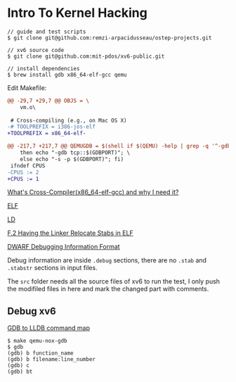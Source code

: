 # Intro To Kernel Hacking

```
// guide and test scripts
$ git clone git@github.com:remzi-arpacidusseau/ostep-projects.git

// xv6 source code
$ git clone git@github.com:mit-pdos/xv6-public.git

// install dependencies
$ brew install gdb x86_64-elf-gcc qemu
```

Edit Makefile:
```diff
@@ -29,7 +29,7 @@ OBJS = \
 	vm.o\
 
 # Cross-compiling (e.g., on Mac OS X)
-# TOOLPREFIX = i386-jos-elf
+TOOLPREFIX = x86_64-elf-

@@ -217,7 +217,7 @@ QEMUGDB = $(shell if $(QEMU) -help | grep -q '^-gdb'; \
 	then echo "-gdb tcp::$(GDBPORT)"; \
 	else echo "-s -p $(GDBPORT)"; fi)
 ifndef CPUS
-CPUS := 2
+CPUS := 1
```

[What's Cross-Compiler(x86\_64-elf-gcc) and why I need it?](https://wiki.osdev.org/GCC_Cross-Compiler#Introduction)

[ELF](https://wiki.osdev.org/ELF)

[LD](https://sourceware.org/binutils/docs/ld/)

[F.2 Having the Linker Relocate Stabs in ELF](https://sourceware.org/gdb/onlinedocs/stabs.html#ELF-Linker-Relocation)

[DWARF Debugging Information Format](http://dwarfstd.org/doc/DWARF5.pdf)

Debug information are inside `.debug` sections, there are no `.stab` and `.stabstr` sections in input files.

The `src` folder needs all the source files of xv6 to run the test, I only push the modifiled files in here and mark the changed part with comments.

## Debug xv6

[GDB to LLDB command map](https://lldb.llvm.org/use/map.html)

```
$ make qemu-nox-gdb
$ gdb
(gdb) b function_name
(gdb) b filename:line_number
(gdb) c
(gdb) bt
```
